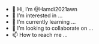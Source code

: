 - 👋 Hi, I’m @Hamdi2021awn
- 👀 I’m interested in ...
- 🌱 I’m currently learning ...
- 💞️ I’m looking to collaborate on ...
- 📫 How to reach me ...

<!---
Hamdi2021awn/Hamdi2021awn is a ✨ special ✨ repository because its `README.md` (this file) appears on your GitHub profile.
You can click the Preview link to take a look at your changes.
--->
